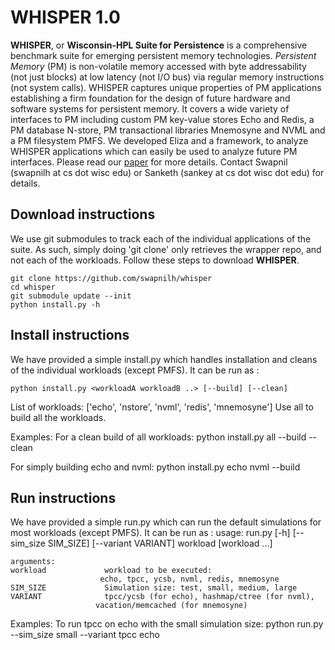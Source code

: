 # WHISPER 1.0

**WHISPER**, or **Wisconsin-HPL Suite for Persistence** is a comprehensive benchmark
suite for emerging persistent memory technologies. *Persistent Memory* (PM) is
non-volatile memory accessed with byte addressability (not just blocks) at low
latency (not I/O bus) via regular memory instructions (not system calls).
WHISPER captures unique properties of PM applications establishing a firm
foundation for the design of future hardware and software systems for persistent
memory. It covers a wide variety of interfaces to PM including custom PM
key-value stores Echo and Redis, a PM database N-store, PM transactional
libraries Mnemosyne and NVML and a PM filesystem PMFS. We developed Eliza and a
framework, to analyze WHISPER applications which can easily be used to analyze
future PM interfaces. Please read our
[paper](http://research.cs.wisc.edu/multifacet/papers/asplos17_whisper.pdf) for
more details. Contact Swapnil (swapnilh at cs dot wisc edu) or Sanketh (sankey
at cs dot wisc dot edu) for details.

## Download instructions
We use git submodules to track each of the individual applications of the suite.
As such, simply doing 'git clone' only retrieves the wrapper repo, and not
each of the workloads. Follow these steps to download **WHISPER**.

    git clone https://github.com/swapnilh/whisper
    cd whisper
    git submodule update --init
    python install.py -h


## Install instructions
We have provided a simple install.py which handles installation and cleans of
the individual workloads (except PMFS). It can be run as :

    python install.py <workloadA workloadB ..> [--build] [--clean]

List of workloads: ['echo', 'nstore', 'nvml', 'redis', 'mnemosyne']
Use all to build all the workloads.

Examples:
For a clean build of all workloads:
    python install.py all --build --clean

For simply building echo and nvml:
    python install.py echo nvml --build


## Run instructions
We have provided a simple run.py which can run the default simulations for most
workloads (except PMFS). It can be run as :
    usage: run.py [-h] [--sim_size SIM_SIZE] [--variant VARIANT] workload [workload ...]

    arguments:
    workload             workload to be executed: 
                        echo, tpcc, ycsb, nvml, redis, mnemosyne
    SIM_SIZE             Simulation size: test, small, medium, large
    VARIANT              tpcc/ycsb (for echo), hashmap/ctree (for nvml),
                       vacation/memcached (for mnemosyne)

Examples:
To run tpcc on echo with the small simulation size:
    python run.py --sim_size small --variant tpcc echo
